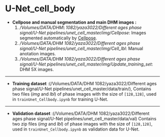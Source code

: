 # U-Net_cell_body

 * **Cellpose and manual segmentation and main DHM images :**
    1. _/Volumes/DATA/DHM\ 1082/yaza3022/Different ages phase signal/U-Net pipelines/unet_cell_master/img/Cellpose_: Images segmented automatically by [Cellpose](https://github.com/mouseland/cellpose).
    2.  _/Volumes/DATA/DHM 1082/yaza3022/Different ages phase signal/U-Net pipelines/unet_cell_master/img/Cell_lbl_: Manual anotation images.
    3. _/Volumes/DATA/DHM 1082/yaza3022/Different ages phase signal/U-Net pipelines/unet_cell_master/img/Update_training_set_:  DHM 5X images.

    
***

* **Training dataset** :(/Volumes/DATA/DHM 1082/yaza3022/Different ages phase signal/U-Net pipelines/unet_cell_master/data/train/), Contains two files (_img_ and _lbl_) of phase images  with the size of `[128,128]`, used in `trainUnet_Cellbody.ipynb` for training U-Net.
  
***


 * **Validation dataset** :(/Volumes/DATA/DHM 1082/yaza3022/Different ages phase signal/U-Net pipelines/unet_cell_master/data/val) Contains two zip files (_img_ and _lbl_) of phase images  with the size of `[128,128]`, used in `trainUnet_Cellbody.ipynb` as validation data for U-Net.


